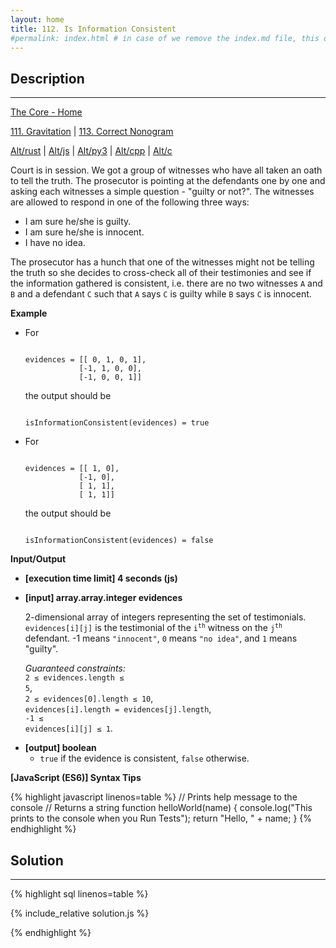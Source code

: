 ```yaml
---
layout: home
title: 112. Is Information Consistent
#permalink: index.html # in case of we remove the index.md file, this doc will be the index page
---
```


<div class="row">
<div class="columnStmt" markdown="1">

## Description

---

[The Core - Home](../../code-signal-arcade-thecore/README.html)

[111. Gravitation](../111_gravitation/README.html) | [113. Correct Nonogram](../113_correctNonogram/README.html)

[Alt/rust](./Alt_rust/README.md) | [Alt/js](./Alt_js/README.html) | [Alt/py3](./Alt_py3/README.md) | [Alt/cpp](./Alt_cpp/README.md) | [Alt/c](./Alt_c/README.md)


Court is in session. We got a group of witnesses who have all taken an oath to tell the truth. The prosecutor is pointing at the defendants one by one and asking each witnesses a simple question - "guilty or not?". The witnesses are allowed to respond in one of the following three ways:

- I am sure he/she is guilty.
- I am sure he/she is innocent.
- I have no idea.

The prosecutor has a hunch that one of the witnesses might not be telling the truth so she decides to cross-check all of their testimonies and see if the information gathered is consistent, i.e. there are no two witnesses <code>A</code> and <code>B</code> and a defendant <code>C</code> such that <code>A</code> says <code>C</code> is guilty while <code>B</code> says <code>C</code> is innocent.

**Example**

- For

  <code type='preformat'>
  evidences = [[ 0, 1, 0, 1], 
              [-1, 1, 0, 0], 
              [-1, 0, 0, 1]]
  </code>

  the output should be

  <code type='preformat'>
  isInformationConsistent(evidences) = true
  </code>

- For

  <code type='preformat'>
  evidences = [[ 1, 0], 
              [-1, 0], 
              [ 1, 1],
              [ 1, 1]]
  </code>

  the output should be

  <code type='preformat'>
  isInformationConsistent(evidences) = false
  </code>

**Input/Output**

- **[execution time limit] 4 seconds (js)**

- **[input] array.array.integer evidences**

  2-dimensional array of integers representing the set of testimonials. <code>evidences[i][j]</code> is the testimonial of the <code>i<sup>th</sup></code> witness on the <code>j<sup>th</sup></code> defendant. -1 means <code>"innocent"</code>, <code>0</code> means <code>"no idea"</code>, and <code>1</code> means "guilty".

  _Guaranteed constraints:_<br>
  <code>2 ≤ evidences.length ≤ 5</code>,<br>
  <code>2 ≤ evidences[0].length ≤ 10</code>,<br>
  <code>evidences[i].length = evidences[j].length</code>,<br>
  <code>-1 ≤ evidences[i][j] ≤ 1</code>.

* **[output] boolean**
  - <code>true</code> if the evidence is consistent, <code>false</code> otherwise.

**[JavaScript (ES6)] Syntax Tips**

{% highlight javascript linenos=table %}
// Prints help message to the console
// Returns a string
function helloWorld(name) {
console.log("This prints to the console when you Run Tests");
return "Hello, " + name;
}
{% endhighlight %}

</div>
<div class="columnSol" markdown="1">

## Solution

---

{% highlight sql linenos=table %}

{% include_relative solution.js %}

{% endhighlight %}

</div>
</div>
